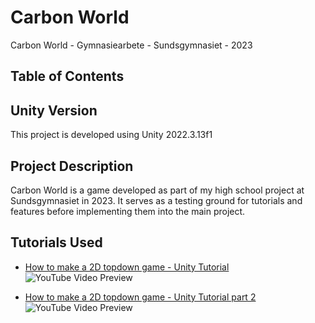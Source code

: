 # Carbon World
 Carbon World - Gymnasiearbete - Sundsgymnasiet - 2023 

## Table of Contents 
## Unity Version
This project is developed using Unity 2022.3.13f1

## Project Description
Carbon World is a game developed as part of my high school project at Sundsgymnasiet in 2023. It serves as a testing ground for tutorials and features before implementing them into the main project.


## Tutorials Used
- [How to make a 2D topdown game - Unity Tutorial](https://www.youtube.com/watch?v=7iYWpzL9GkM)
    ![YouTube Video Preview](https://img.youtube.com/vi/7iYWpzL9GkM/maxresdefault.jpg)


- [How to make a 2D topdown game - Unity Tutorial part 2 ](https://www.youtube.com/watch?v=8rTK68omQow)
    ![YouTube Video Preview](https://img.youtube.com/vi/8rTK68omQow/maxresdefault.jpg)
